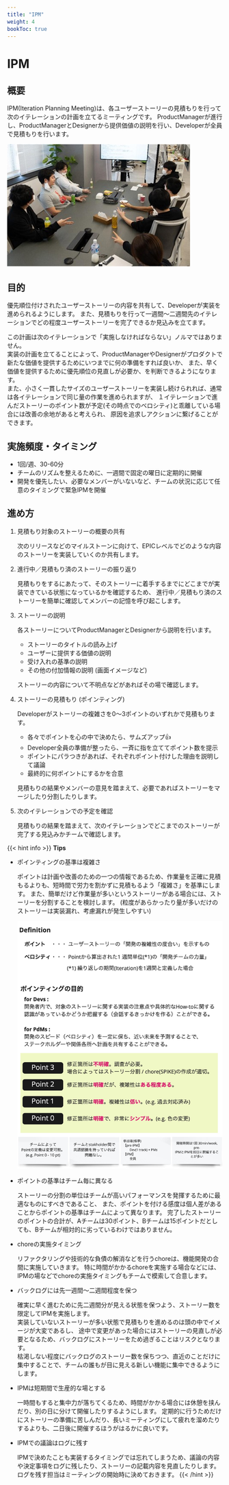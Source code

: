 ```yaml
---
title: "IPM"
weight: 4
bookToc: true
---
```


# IPM

## 概要
IPM(Iteration Planning Meeting)は、各ユーザーストーリーの見積もりを行って次のイテレーションの計画を立てるミーティングです。
ProductManagerが進行し、ProductManagerとDesignerから提供価値の説明を行い、Developerが全員で見積もりを行います。

![IPM](IPM.jpg)

## 目的
優先順位付けされたユーザーストーリーの内容を共有して、Developerが実装を進められるようにします。
また、見積もりを行って一週間〜二週間先のイテレーションでどの程度ユーザーストーリーを完了できるか見込みを立てます。

この計画は次のイテレーションで「実施しなければならない」ノルマではありません。  
実装の計画を立てることによって、ProductManagerやDesignerがプロダクトで新たな価値を提供するためにいつまでに何の準備をすれば良いか、
また、早く価値を提供するために優先順位の見直しが必要か、を判断できるようになります。  
また、小さく一貫したサイズのユーザーストーリーを実装し続けられれば、通常は各イテレーションで同じ量の作業を進められますが、
１イテレーションで進んだストーリーのポイント数が予定(その時点でのベロシティ)と乖離している場合には改善の余地があると考えられ、
原因を追求しアクションに繋げることができます。

## 実施頻度・タイミング
- 1回/週、30-60分
- チームのリズムを整えるために、一週間で固定の曜日に定期的に開催
- 開発を優先したい、必要なメンバーがいないなど、チームの状況に応じて任意のタイミングで緊急IPMを開催

## 進め方
1. 見積もり対象のストーリーの概要の共有

   次のリリースなどのマイルストーンに向けて、EPICレベルでどのような内容のストーリーを実装していくのか共有します。

1. 進行中／見積もり済のストーリーの振り返り

   見積もりをするにあたって、そのストーリーに着手するまでにどこまでが実装できている状態になっているかを確認するため、
   進行中／見積もり済のストーリーを簡単に確認してメンバーの記憶を呼び起こします。

1. ストーリーの説明

   各ストーリーについてProductManagerとDesignerから説明を行います。
   - ストーリーのタイトルの読み上げ
   - ユーザーに提供する価値の説明
   - 受け入れの基準の説明
   - その他の付加情報の説明 (画面イメージなど)

   ストーリーの内容について不明点などがあればその場で確認します。

1. ストーリーの見積もり (ポインティング)

   Developerがストーリーの複雑さを0〜3ポイントのいずれかで見積もります。
   - 各々でポイントを心の中で決めたら、サムズアップ👍
   - Developer全員の準備が整ったら、一斉に指を立ててポイント数を提示
   - ポイントにパラつきがあれば、それぞれポイント付けした理由を説明して議論
   - 最終的に何ポイントにするかを合意
 
   見積もりの結果やメンバーの意見を踏まえて、必要であればストーリーをマージしたり分割したりします。

1. 次のイテレーションでの予定を確認

   見積もりの結果を踏まえて、次のイテレーションでどこまでのストーリーが完了する見込みかチームで確認します。

{{< hint info >}}
**Tips**
- ポインティングの基準は複雑さ

  ポイントは計画や改善のための一つの情報であるため、作業量を正確に見積もるよりも、短時間で労力を割かずに見積もるよう「複雑さ」を基準にします。
  また、簡単だけど作業量が多いというストーリーがある場合には、ストーリーを分割することを検討します。
  (粒度があらかったり量が多いだけのストーリーは実装漏れ、考慮漏れが発生しやすい)

  ![pointing](pointing.jpg)

- ポイントの基準はチーム毎に異なる

  ストーリーの分割の単位はチームが高いパフォーマンスを発揮するために最適なものにすべきであること、
  また、ポイントを付ける感度は個人差があることからポイントの基準はチームによって異なります。
  完了したストーリーのポイントの合計が、Aチームは30ポイント、Bチームは15ポイントだとしても、Bチームが相対的に劣っているわけではありません。

- choreの実施タイミング

  リファクタリングや技術的な負債の解消などを行うchoreは、機能開発の合間に実施していきます。
  特に時間がかかるchoreを実施する場合などには、IPMの場などでchoreの実施タイミングもチームで模索して合意します。

- バックログには先一週間〜二週間程度を保つ

  確実に早く進むために先二週間分が見える状態を保つよう、ストーリー数を限定してIPMを実施します。  
  実装していないストーリーが多い状態で見積もりを進めるのは頭の中でイメージが大変であるし、
  途中で変更があった場合にはストーリーの見直しが必要となるため、バックログにストーリーをため過ぎることはリスクとなります。  
  枯渇しない程度にバックログのストーリー数を保ちつつ、直近のことだけに集中することで、チームの誰もが目に見える新しい機能に集中できるようにします。

- IPMは短期間で生産的な場とする

  一時間もすると集中力が落ちてくるため、時間がかかる場合には休憩を挟んだり、別の日に分けて開催したりするようにします。
  定期的に行うためだけにストーリーの準備に苦しんだり、長いミーティングにして疲れを溜めたりするよりも、二日後に開催するほうがはるかに良いです。

- IPMでの議論はログに残す

  IPMで決めたことも実装するタイミングでは忘れてしまうため、議論の内容や決定事項をログに残したり、ストーリーの記載内容を見直したりします。
  ログを残す担当はミーティングの開始時に決めておきます。
{{< /hint >}}
